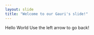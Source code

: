 ```yaml
---
layout: slide
title: "Welcome to our Gauri's slide!"
---
```

Hello World
Use the left arrow to go back!
